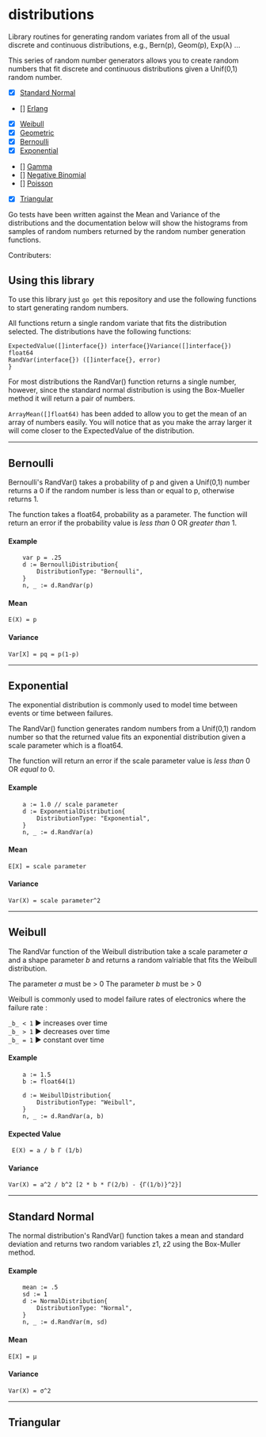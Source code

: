 # distributions
 Library routines for generating random variates from all of the usual discrete and continuous distributions, e.g., Bern(p), Geom(p), Exp(λ) ...

This series of random number generators allows you to create random numbers that fit discrete and continuous distributions given a Unif(0,1) random number.

- [x] [Standard Normal](#standard-normal)
- [] [Erlang](#)
- [x] [Weibull](#weibull)
- [x] [Geometric]()
- [x] [Bernoulli](#bernoulli)
- [x] [Exponential](#exponential)
- [] [Gamma]()
- [] [Negative Binomial](#)
- [] [Poisson](#)
- [x] [Triangular](#triangular)

Go tests have been written against the Mean and Variance of the distributions and the documentation below will show the histograms from samples of random numbers returned by the random number generation functions.

Contributers:


## Using this library

To use this library just `go get` this repository and use the following functions to start generating random numbers.

All functions return a single random variate that fits the distribution selected. The distributions have the following functions:

```
ExpectedValue([]interface{}) interface{}Variance([]interface{}) float64
RandVar(interface{}) ([]interface{}, error)
}
```
For most distributions the RandVar() function returns a single number, however, since the standard normal distribution is using the Box-Mueller method it will return a pair of numbers. 

`ArrayMean([]float64)` has been added to allow you to get the mean of an array of numbers easily. You will notice that as you make the array larger it will come closer to the ExpectedValue of the distribution.


_________________
## Bernoulli

Bernoulli's RandVar() takes a probability of p and given a Unif(0,1) number returns a 0 if the random number is less than or equal to p, otherwise returns 1.

The function takes a float64, probability as a parameter. The function will return an error if the probability value is _less than_ 0 OR _greater than_ 1.

#### Example 
```
    var p = .25
	d := BernoulliDistribution{
		DistributionType: "Bernoulli",
	}
    n, _ := d.RandVar(p)
```

#### Mean
`E(X) = p`

#### Variance
`Var[X] = pq = p(1-p)`
_________________
## Exponential

The exponential distribution is commonly used to model time between events or time between failures.

The RandVar() function generates random numbers from a Unif(0,1) random number so that the returned value fits an exponential distribution given a scale parameter which is a float64.

The function will return an error if the scale parameter value is _less than_ 0 OR _equal to_ 0.

#### Example
```
    a := 1.0 // scale parameter
	d := ExponentialDistribution{
		DistributionType: "Exponential",
	}
    n, _ := d.RandVar(a)
```

#### Mean 
`E[X] = scale parameter` 

#### Variance
`Var(X) = scale parameter^2`
_________________
## Weibull
The RandVar function of the Weibull distribution take a scale parameter _a_ and a shape parameter _b_ and returns a random valriable that fits the Weibull distribution. 

The parameter _a_ must be > 0 
The parameter _b_ must be > 0 

Weibull is commonly used to model failure rates of electronics where the failure rate :

`_b_ < 1`  ▶️ increases over time<br>
`_b_ > 1`  ▶️ decreases over time<br>
`_b_ = 1`  ▶️ constant over time<br>

#### Example
```
    a := 1.5
	b := float64(1)

	d := WeibullDistribution{
		DistributionType: "Weibull",
	}
    n, _ := d.RandVar(a, b)
```

#### Expected Value 
` E(X) = a / b Γ (1/b)`

#### Variance 
`Var(X) = a^2 / b^2 [2 * b * Γ(2/b) - {Γ(1/b)}^2}]`
_________________
## Standard Normal

The normal distribution's RandVar() function takes a mean and standard deviation and returns two random variables z1, z2 using the Box-Muller method.

#### Example
```
    mean := .5
    sd := 1
    d := NormalDistribution{
		DistributionType: "Normal",
	}
    n, _ := d.RandVar(m, sd)
```
#### Mean 
`E[X] = μ`

#### Variance
`Var(X) = σ^2`
_______________

## Triangular